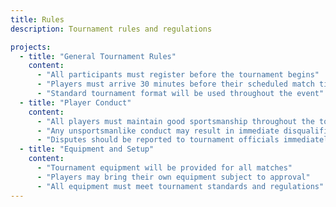```yaml
---
title: Rules
description: Tournament rules and regulations

projects:
  - title: "General Tournament Rules"
    content:
      - "All participants must register before the tournament begins"
      - "Players must arrive 30 minutes before their scheduled match time"
      - "Standard tournament format will be used throughout the event"
  - title: "Player Conduct"
    content:
      - "All players must maintain good sportsmanship throughout the tournament"
      - "Any unsportsmanlike conduct may result in immediate disqualification"
      - "Disputes should be reported to tournament officials immediately"
  - title: "Equipment and Setup"
    content:
      - "Tournament equipment will be provided for all matches"
      - "Players may bring their own equipment subject to approval"
      - "All equipment must meet tournament standards and regulations"
---
```

